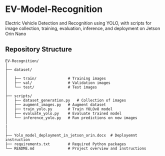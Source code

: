 # EV-Model-Recognition
Electric Vehicle Detection and Recognition using YOLO, with scripts for image collection, training, evaluation, inference, and deployment on Jetson Orin Nano


##  Repository Structure

```plaintext
EV-Recognition/
│
├── dataset/                
│          
│   ├── train/              # Training images
│   ├── val/                # Validation images
│   └── test/               # Test images
│
├── scripts/                
│   ├── dataset_generation.py   # Collection of images
│   ├── augment_images.py   # Augment dataset
│   ├── train_yolo.py       # Train YOLOv8 model
│   ├── evaluate_yolo.py    # Evaluate trained model
│   └── inference_yolo.py   # Run predictions on new images
│
|              
│      
├── Yolo_model_deployment_in_jetson_orin.docx  # Deployemnt instruction
├── requirements.txt        # Required Python packages
└── README.md               # Project overview and instructions
